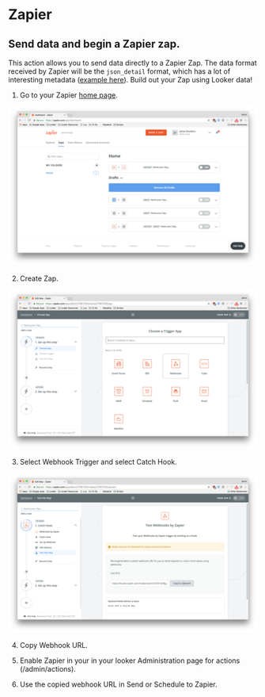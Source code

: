 # Zapier
## Send data and begin a Zapier zap.

This action allows you to send data directly to a Zapier Zap. The data format received by Zapier will be the `json_detail` format, which has a lot of interesting metadata ([example here](https://github.com/looker/actions/docs/json_detail_example.json)). Build out your Zap using Looker data!

1. Go to your Zapier [home page](https://zapier.com/app/explore).

![](zapier&#32;home.png)

2. Create Zap.

![](zapier&#32;webhook.png)

3. Select Webhook Trigger and select Catch Hook.

![](zapier&#32;webhook&#32;url.png)

4. Copy Webhook URL.

5. Enable Zapier  in your in your looker Administration page for actions (/admin/actions).

6. Use the copied webhook URL in Send or Schedule to Zapier.
